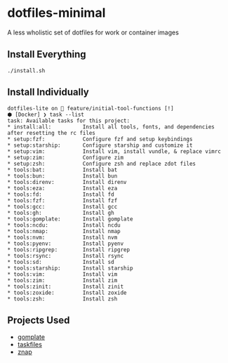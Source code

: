 # dotfiles-minimal
A less wholistic set of dotfiles for work or container images

## Install Everything

```shell
./install.sh
```

## Install Individually

```console
dotfiles-lite on  feature/initial-tool-functions [!] 
⬢ [Docker] ❯ task --list
task: Available tasks for this project:
* install:all:          Install all tools, fonts, and dependencies after resetting the rc files
* setup:fzf:            Configure fzf and setup keybindings
* setup:starship:       Configure starship and customize it
* setup:vim:            Install vim, install vundle, & replace vimrc
* setup:zim:            Configure zim
* setup:zsh:            Configure zsh and replace zdot files
* tools:bat:            Install bat
* tools:bun:            Install bun
* tools:direnv:         Install direnv
* tools:eza:            Install eza
* tools:fd:             Install fd
* tools:fzf:            Install fzf
* tools:gcc:            Install gcc
* tools:gh:             Install gh
* tools:gomplate:       Install gomplate
* tools:ncdu:           Install ncdu
* tools:nmap:           Install nmap
* tools:nvm:            Install nvm
* tools:pyenv:          Install pyenv
* tools:ripgrep:        Install ripgrep
* tools:rsync:          Install rsync
* tools:sd:             Install sd
* tools:starship:       Install starship
* tools:vim:            Install vim
* tools:zim:            Install zim
* tools:zinit:          Install zinit
* tools:zoxide:         Install zoxide
* tools:zsh:            Install zsh
```

## Projects Used

* [gomplate](https://docs.gomplate.ca)
* [taskfiles](https://taskfiles.dev)
* [znap](https://github.com/marlonrichert/zsh-snap)